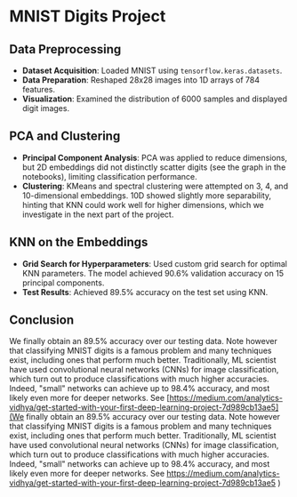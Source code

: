 
# MNIST Digits Project



## Data Preprocessing

- **Dataset Acquisition**: Loaded MNIST using `tensorflow.keras.datasets`.
- **Data Preparation**: Reshaped 28x28 images into 1D arrays of 784 features. 
- **Visualization**: Examined the distribution of 6000 samples and displayed digit images.

## PCA and Clustering

- **Principal Component Analysis**: PCA was applied to reduce dimensions, but 2D embeddings did not distinctly scatter digits (see the graph in the notebooks), limiting classification performance.
- **Clustering**: KMeans and spectral clustering were attempted on 3, 4, and 10-dimensional embeddings. 10D showed slightly more separability, hinting that KNN could work well for higher dimensions, which we investigate in the next part of the project.

## KNN on the Embeddings

- **Grid Search for Hyperparameters**: Used custom grid search for optimal KNN parameters. The model achieved 90.6% validation accuracy on 15 principal components.
- **Test Results**: Achieved 89.5% accuracy on the test set using KNN.

## Conclusion

We finally obtain an 89.5% accuracy over our testing data. Note however that classifying MNIST digits is a famous problem and many techniques exist, including ones that perform much better. Traditionally, ML scientist have used convolutional neural networks (CNNs) for image classification, which turn out to produce classifications with much higher accuracies. Indeed, "small" networks can achieve up to 98.4% accuracy, and most likely even more for deeper networks. See [https://medium.com/analytics-vidhya/get-started-with-your-first-deep-learning-project-7d989cb13ae5](We finally obtain an 89.5% accuracy over our testing data. Note however that classifying MNIST digits is a famous problem and many techniques exist, including ones that perform much better. Traditionally, ML scientist have used convolutional neural networks (CNNs) for image classification, which turn out to produce classifications with much higher accuracies. Indeed, "small" networks can achieve up to 98.4% accuracy, and most likely even more for deeper networks. See https://medium.com/analytics-vidhya/get-started-with-your-first-deep-learning-project-7d989cb13ae5
)

